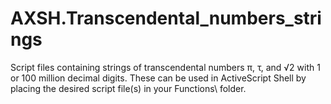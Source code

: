 # AXSH.Transcendental_numbers_strings
Script files containing strings of transcendental numbers π, τ, and √2 with 1 or 100 million decimal digits.
These can be used in ActiveScript Shell by placing the desired script file(s) in your Functions\ folder.
